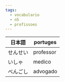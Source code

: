 ```yaml
---
tags:
  - vocabulario
  - n5
  - profissoes
---
```


| 日本語  | portuges  |
| ---- | --------- |
| せんせい | professor |
| いしゃ  | medico    |
| べんごし | advogado  |
